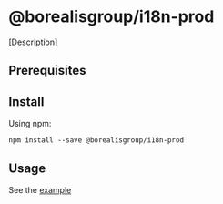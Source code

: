 # @borealisgroup/i18n-prod

[Description]

## Prerequisites

## Install

Using npm:

```
npm install --save @borealisgroup/i18n-prod
```

## Usage

See the [example](example)